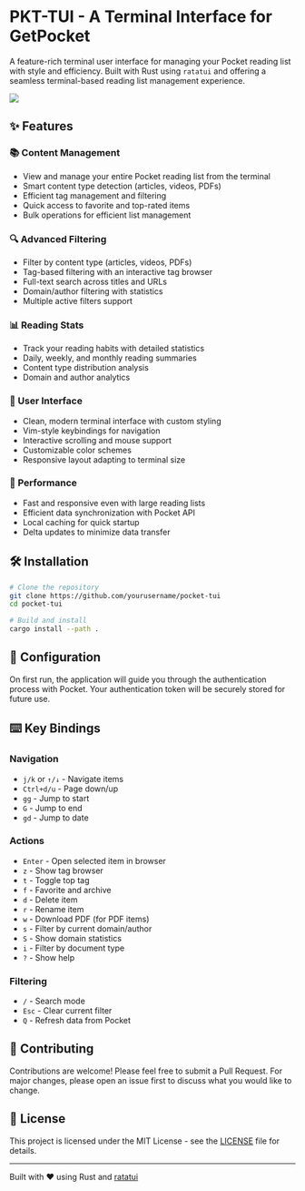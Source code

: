 # PKT-TUI - A Terminal Interface for GetPocket

A feature-rich terminal user interface for managing your Pocket reading list with style and efficiency. Built with Rust using `ratatui` and offering a seamless terminal-based reading list management experience.

<img src="https://github.com/user-attachments/assets/3bac3e90-ff27-4ef5-aeb2-43e5a2f00b89"/>

## ✨ Features

### 📚 Content Management
- View and manage your entire Pocket reading list from the terminal
- Smart content type detection (articles, videos, PDFs)
- Efficient tag management and filtering
- Quick access to favorite and top-rated items
- Bulk operations for efficient list management

### 🔍 Advanced Filtering
- Filter by content type (articles, videos, PDFs)
- Tag-based filtering with an interactive tag browser
- Full-text search across titles and URLs
- Domain/author filtering with statistics
- Multiple active filters support

### 📊 Reading Stats
- Track your reading habits with detailed statistics
- Daily, weekly, and monthly reading summaries
- Content type distribution analysis
- Domain and author analytics

### 🎨 User Interface
- Clean, modern terminal interface with custom styling
- Vim-style keybindings for navigation
- Interactive scrolling and mouse support
- Customizable color schemes
- Responsive layout adapting to terminal size

### 🚀 Performance
- Fast and responsive even with large reading lists
- Efficient data synchronization with Pocket API
- Local caching for quick startup
- Delta updates to minimize data transfer

## 🛠 Installation

```bash
# Clone the repository
git clone https://github.com/yourusername/pocket-tui
cd pocket-tui

# Build and install
cargo install --path .
```

## 📝 Configuration

On first run, the application will guide you through the authentication process with Pocket. Your authentication token will be securely stored for future use.

## ⌨️ Key Bindings

### Navigation
- `j/k` or `↑/↓` - Navigate items
- `Ctrl+d/u` - Page down/up
- `gg` - Jump to start
- `G` - Jump to end
- `gd` - Jump to date

### Actions
- `Enter` - Open selected item in browser
- `z` - Show tag browser
- `t` - Toggle top tag
- `f` - Favorite and archive
- `d` - Delete item
- `r` - Rename item
- `w` - Download PDF (for PDF items)
- `s` - Filter by current domain/author
- `S` - Show domain statistics
- `i` - Filter by document type
- `?` - Show help

### Filtering
- `/` - Search mode
- `Esc` - Clear current filter
- `Q` - Refresh data from Pocket

## 🤝 Contributing

Contributions are welcome! Please feel free to submit a Pull Request. For major changes, please open an issue first to discuss what you would like to change.

## 📄 License

This project is licensed under the MIT License - see the [LICENSE](LICENSE) file for details.

---

Built with ❤️ using Rust and [ratatui](https://github.com/tui-rs-revival/ratatui)
